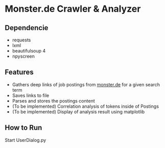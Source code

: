 Monster.de Crawler & Analyzer
===

Dependencie
---
* requests
* lxml
* beautifulsoup 4
* npyscreen

Features
---
* Gathers deep links of job postings from [monster.de](https://monster.de) for a given search term
* Saves links to file
* Parses and stores the postings content
* (To be implemented) Correlation analysis of tokens inside of Postings
* (To be implemented) Display of analysis result using matplotlib

How to Run
---
Start UserDialog.py